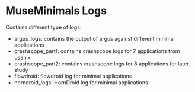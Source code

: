# MuseMinimals Logs
Contains different type of logs.

- argus_logs: contains the output of argus against different minimal applications
- crashscope_part1: contains crashscope logs for 7 applications from usenix 
- crashscope_part2: contains crashscope logs for 8 applications for later study
- flowdroid: flowdroid log for minimal applications
- horndroid_logs: HornDroid log for minimal applications